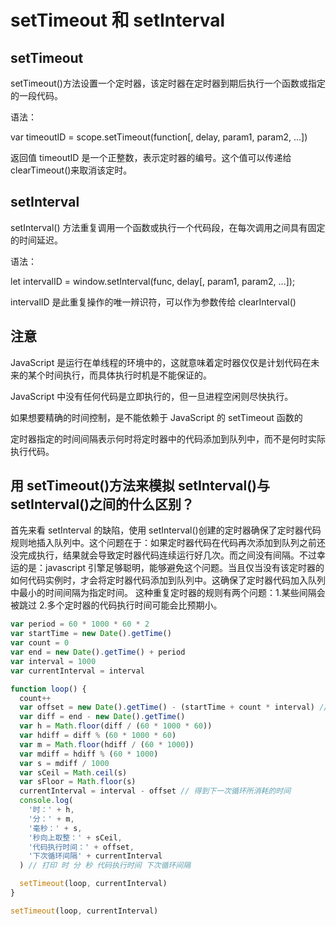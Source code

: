 # setTimeout 和 setInterval

## setTimeout

setTimeout()方法设置一个定时器，该定时器在定时器到期后执行一个函数或指定的一段代码。

语法：

var timeoutID = scope.setTimeout(function[, delay, param1, param2, ...])

返回值 timeoutID 是一个正整数，表示定时器的编号。这个值可以传递给 clearTimeout()来取消该定时。

## setInterval

setInterval() 方法重复调用一个函数或执行一个代码段，在每次调用之间具有固定的时间延迟。

语法：

let intervalID = window.setInterval(func, delay[, param1, param2, ...]);

intervalID 是此重复操作的唯一辨识符，可以作为参数传给 clearInterval()

## 注意

JavaScript 是运行在单线程的环境中的，这就意味着定时器仅仅是计划代码在未来的某个时间执行，而具体执行时机是不能保证的。

JavaScript 中没有任何代码是立即执行的，但一旦进程空闲则尽快执行。

如果想要精确的时间控制，是不能依赖于 JavaScript 的 setTimeout 函数的

定时器指定的时间间隔表示何时将定时器中的代码添加到队列中，而不是何时实际执行代码。

## 用 setTimeout()方法来模拟 setInterval()与 setInterval()之间的什么区别？

首先来看 setInterval 的缺陷，使用 setInterval()创建的定时器确保了定时器代码规则地插入队列中。这个问题在于：如果定时器代码在代码再次添加到队列之前还没完成执行，结果就会导致定时器代码连续运行好几次。而之间没有间隔。不过幸运的是：javascript 引擎足够聪明，能够避免这个问题。当且仅当没有该定时器的如何代码实例时，才会将定时器代码添加到队列中。这确保了定时器代码加入队列中最小的时间间隔为指定时间。
这种重复定时器的规则有两个问题：1.某些间隔会被跳过 2.多个定时器的代码执行时间可能会比预期小。

```js
var period = 60 * 1000 * 60 * 2
var startTime = new Date().getTime()
var count = 0
var end = new Date().getTime() + period
var interval = 1000
var currentInterval = interval

function loop() {
  count++
  var offset = new Date().getTime() - (startTime + count * interval) // 代码执行所消耗的时间
  var diff = end - new Date().getTime()
  var h = Math.floor(diff / (60 * 1000 * 60))
  var hdiff = diff % (60 * 1000 * 60)
  var m = Math.floor(hdiff / (60 * 1000))
  var mdiff = hdiff % (60 * 1000)
  var s = mdiff / 1000
  var sCeil = Math.ceil(s)
  var sFloor = Math.floor(s)
  currentInterval = interval - offset // 得到下一次循环所消耗的时间
  console.log(
    '时：' + h,
    '分：' + m,
    '毫秒：' + s,
    '秒向上取整：' + sCeil,
    '代码执行时间：' + offset,
    '下次循环间隔' + currentInterval
  ) // 打印 时 分 秒 代码执行时间 下次循环间隔

  setTimeout(loop, currentInterval)
}

setTimeout(loop, currentInterval)
```
